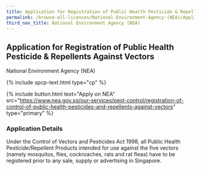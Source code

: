 ```yaml
---
title: Application for Registration of Public Health Pesticide & Repellents Against Vectors
permalink: /browse-all-licences/National-Environment-Agency-(NEA)/Application-for-Registration-of-Public-Health-Pesticide-&-Repellents-Against-Vectors
third_nav_title: National Environment Agency (NEA)
---
```


## Application for Registration of Public Health Pesticide & Repellents Against Vectors

National Environment Agency (NEA)

{% include spcp-text.html type="cp" %}

{% include button.html text="Apply on NEA" src="https://www.nea.gov.sg/our-services/pest-control/registration-of-control-of-public-health-pesticides-and-repellents-against-vectors" type="primary" %}

<H3>Application Details</H3>

<p>Under the Control of Vectors and Pesticides Act 1998, all Public Health Pesticide/Repellent Products intended for use against the five vectors (namely mosquitos, flies, cockroaches, rats and rat fleas) have to be registered prior to any sale, supply or advertising in Singapore.</p>

